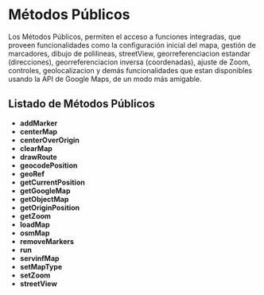 # Métodos Públicos

Los Métodos Públicos, permiten el acceso a funciones integradas, que proveen funcionalidades como la configuración inicial del mapa, gestión de marcadores, dibujo de polilineas, streetView, georreferenciacion estandar (direcciones), georreferenciacion inversa (coordenadas), ajuste de Zoom, controles, geolocalizacion y demás funcionalidades que estan disponibles usando la API de Google Maps, de un modo más amigable.

## Listado de Métodos Públicos

- __addMarker__
- __centerMap__
- __centerOverOrigin__
- __clearMap__
- __drawRoute__
- __geocodePosition__
- __geoRef__
- __getCurrentPosition__
- __getGoogleMap__
- __getObjectMap__
- __getOriginPosition__
- __getZoom__
- __loadMap__
- __osmMap__
- __removeMarkers__
- __run__
- __servinfMap__
- __setMapType__
- __setZoom__
- __streetView__
